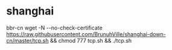 # shanghai
bbr-cn
wget -N --no-check-certificate https://raw.githubusercontent.com/BrunuhVille/shanghai-down-cn/master/tcp.sh && chmod 777 tcp.sh && ./tcp.sh
